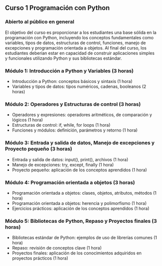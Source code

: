 ## Curso 1 Programación con Python

### Abierto al público en general

El objetivo del curso es proporcionar a los estudiantes una base sólida en la programación con Python, incluyendo los conceptos fundamentales como variables, tipos de datos, estructuras de control, funciones, manejo de excepciones y programación orientada a objetos. Al final del curso, los estudiantes deberían estar en capacidad de construir aplicaciones simples y funcionales utilizando Python y sus bibliotecas estándar. 

### Módulo 1: Introducción a Python y Variables (3 horas)

-   Introducción a Python: conceptos básicos y sintaxis (1 hora)
-   Variables y tipos de datos: tipos numéricos, cadenas, booleanos (2 horas)

### Módulo 2: Operadores y Estructuras de control (3 horas)

-   Operadores y expresiones: operadores aritméticos, de comparación y lógicos (1 hora)
-   Estructuras de control: if, while, for loops (1 hora)
-   Funciones y módulos: definición, parámetros y retorno (1 hora)

### Módulo 3: Entrada y salida de datos, Manejo de excepciones y Proyecto pequeño (3 horas)

-   Entrada y salida de datos: input(), print(), archivos (1 hora)
-   Manejo de excepciones: try, except, finally (1 hora)
-   Proyecto pequeño: aplicación de los conceptos aprendidos (1 hora)

### Módulo 4: Programación orientada a objetos (3 horas)

-   Programación orientada a objetos: clases, objetos, atributos, métodos (1 hora)
-   Programación orientada a objetos: herencia y polimorfismo (1 hora)
-   Ejercicios prácticos: aplicación de los conceptos aprendidos (1 hora)

### Módulo 5: Bibliotecas de Python, Repaso y Proyectos finales (3 horas)

-   Bibliotecas estándar de Python: ejemplos de uso de librerías comunes (1 hora)
-   Repaso: revisión de conceptos clave (1 hora)
-   Proyectos finales: aplicación de los conocimientos adquiridos en proyectos prácticos (1 hora)